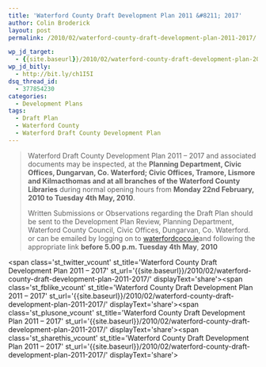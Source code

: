 ```yaml
---
title: 'Waterford County Draft Development Plan 2011 &#8211; 2017'
author: Colin Broderick
layout: post
permalink: /2010/02/waterford-county-draft-development-plan-2011-2017/

wp_jd_target:
  - {{site.baseurl}}/2010/02/waterford-county-draft-development-plan-2011-2017/
wp_jd_bitly:
  - http://bit.ly/ch1I5I
dsq_thread_id:
  - 377854230
categories:
  - Development Plans
tags:
  - Draft Plan
  - Waterford County
  - Waterford Draft County Development Plan
---
```

> Waterford Draft County Development Plan 2011 – 2017 and associated documents may be inspected, at the **Planning Department, Civic Offices, Dungarvan, Co. Waterford; Civic Offices, Tramore, Lismore and Kilmacthomas and at all branches of the Waterford County Libraries** during normal opening hours from **Monday 22nd February, 2010 to Tuesday 4th May, 2010**.
> 
> Written Submissions or Observations regarding the Draft Plan should be sent to the Development Plan Review, Planning Department, Waterford County Council, Civic Offices, Dungarvan, Co. Waterford. or can be emailed by logging on to [waterfordcoco.ie][1]and following the appropriate link **before 5.00 p.m. Tuesday 4th May**, **2010**

<span class='st\_twitter\_vcount' st\_title='Waterford County Draft Development Plan 2011 &#8211; 2017' st\_url='{{site.baseurl}}/2010/02/waterford-county-draft-development-plan-2011-2017/' displayText='share'></span><span class='st\_fblike\_vcount' st\_title='Waterford County Draft Development Plan 2011 &#8211; 2017' st\_url='{{site.baseurl}}/2010/02/waterford-county-draft-development-plan-2011-2017/' displayText='share'></span><span class='st\_plusone\_vcount' st\_title='Waterford County Draft Development Plan 2011 &#8211; 2017' st\_url='{{site.baseurl}}/2010/02/waterford-county-draft-development-plan-2011-2017/' displayText='share'></span><span class='st\_sharethis\_vcount' st\_title='Waterford County Draft Development Plan 2011 &#8211; 2017' st\_url='{{site.baseurl}}/2010/02/waterford-county-draft-development-plan-2011-2017/' displayText='share'></span>

 [1]: http://www.waterfordcoco.ie/en/services/planning/draftcountydevelopmentplan2011-2017/ "Waterford County Development Plan"